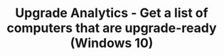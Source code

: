 ﻿---
title: Upgrade Analytics - Get a list of computers that are upgrade-ready (Windows 10)
redirect_url: upgrade-readiness-deploy-windows.md
---
